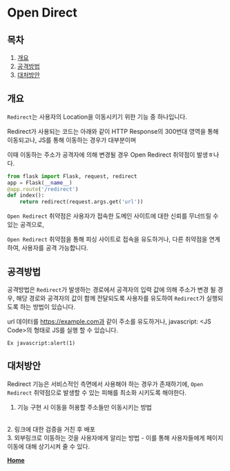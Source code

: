 # Open Direct

## 목차
1. [개요](#개요)
2. [공격방법](#공격방법)
3. [대처방안](#대처방안)

## 개요
`Redirect`는 사용자의 Location을
이동시키기 위한 기능 중 하나입니다.

Redirect가 사용되는 코드는
아래와 같이 HTTP Response의 300번대
영역을 통해 이동되고나,
JS를 통해 이동하는 경우가 대부분이며

이때 이동하는 주소가
공격자에 의해 변경될 경우
Open Redirect 취약점이 발생ㅎ나다.

```python
from flask import Flask, request, redirect
app = Flask(__name__)
@app.route('/redirect')
def index():
	return redirect(request.args.get('url'))
```

`Open Redirect` 취약점은 사용자가
접속한 도메인 사이트에 대한 신뢰를
무너뜨릴 수 있는 공격으로,

`Open Redirect` 취약점을 통해
피싱 사이트로 접속을 유도하거나,
다른 취약점을 연계하여, 사용자를 공격 가능합니다.

## 공격방법

공격방법은 `Redirect`가 발생하는 경로에서
공격자의 입력 값에 의해 주소가 변경 될 경우,
해당 경로와 공격자의 값이
함께 전달되도록 사용자를 유도하여
`Redirect`가 실행되도록 하는 방법이 있습니다.

url 데이터를 https://example.com과 같이
주소를 유도하거나,
javascript: \<JS Code>의 형태로 JS를 실행 할 수 있습니다.

    Ex javascript:alert(1)

## 대처방안

Redirect 기능은 서비스적인 측면에서
사용해야 하는 경우가 존재하기에,
`Open Redirect` 취약점으로 발생할 수 있는
피해를 최소화 시키도록 해야한다.

1. 기능 구현 시 이동을 허용할
주소들만 이동시키는 방법
</br>
2. 링크에 대한 검증을 거친 후 배포
</br>
3. 외부링크로 이동하는 것을
사용자에게 알리는 방법
    - 이를 통해 사용자들에게
    페이지 이동에 대해 상기시켜 줄 수 있다.


**[Home](https://github.com/sunrabbit123/Learn_Web_Security)**